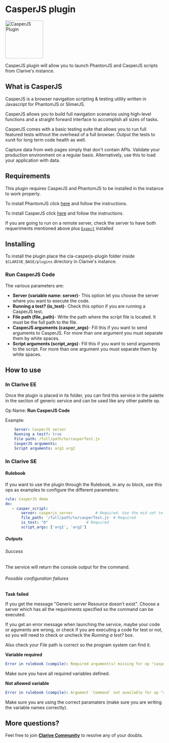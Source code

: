 # CasperJS plugin

<img src="https://cdn.rawgit.com/clarive/cla-casperjs-plugin/master/public/icon/casperjs.svg?sanitize=true" alt="CasperJS Plugin" title="CasperJS Plugin" width="120" height="120">

CasperJS plugin will allow you to launch PhantonJS and CasperJS scripts from Clarive's instance.

## What is CasperJS

CasperJS is a browser navigation scripting & testing utility written in Javascript for PhantomJS or SlimerJS.

CasperJS allows you to build full navigation scenarios using high-level functions and a straight forward interface to accomplish all sizes of tasks.

CasperJS comes with a basic testing suite that allows you to run full featured tests without the overhead of a full browser.
Output the tests to xunit for long term code health as well.

Capture data from web pages simply that don't contain APIs. Validate your production environment on a regular basis. 
Alternatively, use this to load your application with data.

## Requirements

This plugin requires CasperJS and PhantomJS to be installed in the instance to work properly.

To install PhantomJS click [here](http://phantomjs.org/download.html) and follow the instructions.

To install CasperJS click [here](http://docs.casperjs.org/en/latest/installation.html#installing-from-git) and follow the instructions.

If you are going to run on a remote server, check the server to have both requeriments mentioned above plus [`Expect`](http://expect.sourceforge.net/) installed

## Installing

To install the plugin place the cla-casperjs-plugin folder inside `$CLARIVE_BASE/plugins`
directory in Clarive's instance.

### Run CasperJS Code

The various parameters are:

- **Server (variable name: server)**- This option let you choose the server where you want to execute the code. 
- **Running a test? (is_test)**- Check this option if you are running a CasperJS test.
- **File path (file_path)**- Write the path where the script file is located. It must be the full path to the file.
- **CasperJS arguments (casper_args)**- Fill this if you want to send arguments to CasperJS. For more than one argument you must separate them by white spaces.
- **Script arguments (script_args)**- Fill this if you want to send arguments to the script. For more than one argument you must separate them by white spaces.

## How to use

### In Clarive EE

Once the plugin is placed in its folder, you can find this service in the palette in the section of generic service and can be used like any other palette op.

Op Name: **Run CasperJS Code**

Example:

```yaml
	Server: CasperJS server
	Running a test?: true
	File path: /full/path/to/casperTest.js
	CasperJS arguments: 
	Script arguments: arg1 arg2
``` 

### In Clarive SE

#### Rulebook

If you want to use the plugin through the Rulebook, in any `do` block, use this ops as examples to configure the different parameters:

```yaml
rule: CasperJS demo
do:
   - casper_script:
       server: casperjs_server   		# Required. Use the mid set to the resource you created
       file_path: '/full/path/to/casperTest.js'	# Required
       is_test: "0"    				# Required
       script_args: ['arg1', 'arg2']
```

##### Outputs

###### Success

The service will return the console output for the command.

###### Possible configuration failures

**Task failed**

If you get the message "Generic server Resource doesn't exist".
Choose a server which has all the requiriments specified so the command can be executed.

If you get an error message when launching the service, maybe your code or aguments are wrong, or check if you are executing a code for test or not,
 so you will need to check or uncheck the *Running a test?* box.

Also check your File path is correct so the program system can find it.

**Variable required**

```yaml
Error in rulebook (compile): Required argument(s) missing for op "casper_script": "file_path"
```

Make sure you have all required variables defined.

**Not allowed variable**

```yaml
Error in rulebook (compile): Argument `Command` not available for op "casper_script"
```

Make sure you are using the correct paramaters (make sure you are writing the variable names correctly).

## More questions?

Feel free to join **[Clarive Community](https://community.clarive.com/)** to resolve any of your doubts.
